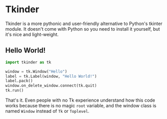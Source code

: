 # Tkinder

Tkinder is a more pythonic and user-friendly alternative to Python's
tkinter module. It doesn't come with Python so you need to install it
yourself, but it's nice and light-weight.

## Hello World!

```python
import tkinder as tk

window = tk.Window("Hello")
label = tk.Label(window, "Hello World!")
label.pack()
window.on_delete_window.connect(tk.quit)
tk.run()
```

That's it. Even people with no Tk experience understand how this code
works because there is no magic `root` variable, and the window class is
named `Window` instead of `Tk` or `Toplevel`.
